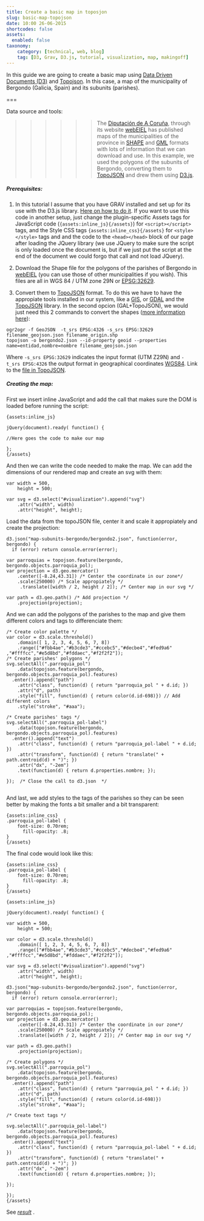 ```yaml
---
title: Create a basic map in toposjon
slug: basic-map-topojson
date: 10:00 26-06-2015
shortcodes: false
assets:
  enabled: false
taxonomy:
    category: [technical, web, blog]
    tag: [D3, Grav, D3.js, tutorial, visualization, map, makingoff]
---
```

In this guide we are going to create a basic map using [Data Driven Documents (D3)](http://d3js.org) and [Topojson](https://en.wikipedia.org/wiki/GeoJSON#TopoJSON). In this case, a map of the municipality of Bergondo (Galicia, Spain) and its subunits (parishes).

===

Data source and tools:
>>>>>> The [Diputación de A Coruña](http://dicoruna.es/), through its website [webEIEL](http://webeiel.dicoruna.es/) has published maps of the municipalities of the province in [SHAPE](https://es.wikipedia.org/wiki/Shapefile) and [GML](https://es.wikipedia.org/wiki/Geography_Markup_Language) formats with lots of information that we can download and use. In this example, we used the polygons of the subunits of Bergondo, converting them to [TopoJSON](https://en.wikipedia.org/wiki/GeoJSON#TopoJSON) and drew them using [D3.js](d3js.org).

##### Prerequisites:
1. In this tutorial I assume that you have GRAV installed and set up for its use with the D3.js library. [Here on how to do it](../d3-in-grav). If you want to use this code in another setup, just change the plugin-specific Assets tags for JavaScript code  (`{assets:inline_js}{/assets}`) for `<script></script>` tags, and the Style CSS tags `{assets:inline_css}{/assets}` for `<style></style>` tags and and the code to the  `<head></head>` block of our page after loading the JQuery library (we use JQuery to make sure the script is only loaded once the document is, but if we just put the script at the end of the document we could forgo that call and not load JQuery).
2. Download the Shape file for the polygons of the parishes of Bergondo in [webEIEL](http://webeiel.dicoruna.es/) (you can use those of other municipalities if you wish). This files are all in WGS 84 / UTM zone 29N or [EPSG:32629](http://spatialreference.org/ref/epsg/wgs-84-utm-zone-29n/).

3. Convert them to [TopoJSON](https://en.wikipedia.org/wiki/GeoJSON#TopoJSON) format. To do this we have to have the appropiate tools installed in our system, like a [GIS](https://en.wikipedia.org/wiki/Geographic_Information_System), or  [GDAL](http://www.gdal.org/) and the [TopoJSON](https://github.com/mbostock/topojson) library. In the second opcion (GAL+TopoJSON), we would just need this 2 commands to convert the shapes ([more information here](http://bost.ocks.org/mike/map/)):
```
ogr2ogr -f GeoJSON  -t_srs EPSG:4326 -s_srs EPSG:32629 filename_geojson.json filename_origin.shp
topojson -o bergondo2.json --id-property geoid --properties name=entidad,nombre=nombre filename_geojson.json 
```
Where `-s_srs EPSG:32629` indicates the input format (UTM Z29N) and `-t_srs EPSG:4326` the output format in geographical coordinates [WGS84](http://spatialreference.org/ref/epsg/wgs-84/). Link to the [file in TopoJSON](/projects/bergondoabierto/map-subunits-bergondo/bergondo2.json).

##### Creating the map:

First we insert inline JavaScript and add the call that makes sure the DOM is loaded before running the script:

```
{assets:inline_js}

jQuery(document).ready( function() {

//Here goes the code to make our map

};
{/assets}

```
And then we can write the code needed to make the map. We can add the dimensions of our rendered map and create an svg with them:
```
var width = 500,
    height = 500;
    
var svg = d3.select("#visualization").append("svg")
    .attr("width", width)
    .attr("height", height);
```
Load the data from the topoJSON file, center it and scale it appropiately and create the projection:
```
d3.json("map-subunits-bergondo/bergondo2.json", function(error, bergondo) {
  if (error) return console.error(error);

var parroquias = topojson.feature(bergondo, bergondo.objects.parroquia_pol);
var projection = d3.geo.mercator()
    .center([-8.24,43.31]) /* Center the coordinate in our zone*/
    .scale(250000) /* Scale appropiately */
 	 .translate([width / 2, height / 2]); /* Center map in our svg */

var path = d3.geo.path() /* Add projection */
    .projection(projection);
```
And we can add the polygons of the parishes to the map and give them different colors and tags to differenciate them:
```
/* Create color palette */
var color = d3.scale.threshold()
    .domain([ 1, 2, 3, 4, 5, 6, 7, 8])
    .range(["#fbb4ae","#b3cde3","#ccebc5","#decbe4","#fed9a6" ,"#ffffcc","#e5d8bd","#fddaec","#f2f2f2"]);
/* Create parishes' polygons */  
svg.selectAll(".parroquia_pol")
    .data(topojson.feature(bergondo, bergondo.objects.parroquia_pol).features)
  .enter().append("path")
    .attr("class", function(d) { return "parroquia_pol " + d.id; })
    .attr("d", path)
    .style("fill", function(d) { return color(d.id-698)}) // Add different colors
    .style("stroke", "#aaa");
    
/* Create parishes' tags */    
svg.selectAll(".parroquia_pol-label")
    .data(topojson.feature(bergondo, bergondo.objects.parroquia_pol).features)
  .enter().append("text")
    .attr("class", function(d) { return "parroquia_pol-label " + d.id; })
    .attr("transform", function(d) { return "translate(" + path.centroid(d) + ")"; })
    .attr("dx", "-2em")
    .text(function(d) { return d.properties.nombre; });
    	   
});  /* Close the call to d3.json  */


```

And last, we add styles to the tags of the parishes so they can be seen better by making the fonts a bit smaller and a bit transparent:
```
{assets:inline_css}
.parroquia_pol-label {
	font-size: 0.70rem;
	  fill-opacity: .8;
}
{/assets}
```

The final code would look like this:

```
{assets:inline_css}
.parroquia_pol-label {
	font-size: 0.70rem;
	  fill-opacity: .8;
}
{/assets}

{assets:inline_js}

jQuery(document).ready( function() {

var width = 500,
    height = 500;
    
var color = d3.scale.threshold()
    .domain([ 1, 2, 3, 4, 5, 6, 7, 8])
    .range(["#fbb4ae","#b3cde3","#ccebc5","#decbe4","#fed9a6" ,"#ffffcc","#e5d8bd","#fddaec","#f2f2f2"]);

var svg = d3.select("#visualization").append("svg")
    .attr("width", width)
    .attr("height", height);

d3.json("map-subunits-bergondo/bergondo2.json", function(error, bergondo) {
  if (error) return console.error(error);

var parroquias = topojson.feature(bergondo, bergondo.objects.parroquia_pol);
var projection = d3.geo.mercator()
    .center([-8.24,43.31]) /* Center the coordinate in our zone*/
    .scale(250000) /* Scale appropiately */
 	.translate([width / 2, height / 2]); /* Center map in our svg */
 	 
var path = d3.geo.path()
    .projection(projection);

/* Create polygons */  
svg.selectAll(".parroquia_pol")
    .data(topojson.feature(bergondo, bergondo.objects.parroquia_pol).features)
  .enter().append("path")
    .attr("class", function(d) { return "parroquia_pol " + d.id; })
    .attr("d", path)
    .style("fill", function(d) { return color(d.id-698)})
    .style("stroke", "#aaa");
    
/* Create text tags */
    
svg.selectAll(".parroquia_pol-label")
    .data(topojson.feature(bergondo, bergondo.objects.parroquia_pol).features)
  .enter().append("text")
    .attr("class", function(d) { return "parroquia_pol-label " + d.id; })
    .attr("transform", function(d) { return "translate(" + path.centroid(d) + ")"; })
    .attr("dx", "-2em")
    .text(function(d) { return d.properties.nombre; });
    	   
});   

});
{/assets}
```

See *[result](/projects/bergondoabierto/map-subunits-bergondo/)* .

